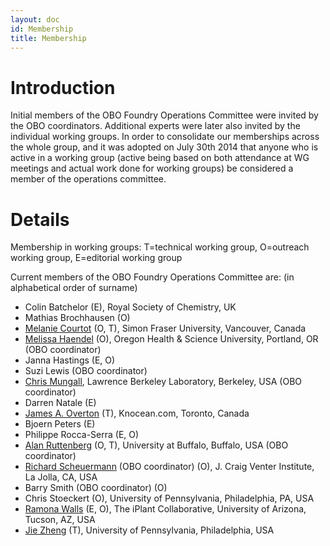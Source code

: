 ```yaml
---
layout: doc
id: Membership
title: Membership
---
```


# Introduction #

Initial members of the OBO Foundry Operations Committee were invited by the OBO coordinators. Additional experts were later also invited by the individual working groups. In order to consolidate our memberships across the whole group, and it was adopted on July 30th 2014 that anyone who is active in a working group (active being based on both attendance at WG meetings and actual work done for working groups) be considered a member of the operations committee.

# Details #
Membership in working groups: T=technical working group, O=outreach working group, E=editorial working group

Current members of the OBO Foundry Operations Committee are: (in alphabetical order of surname)
  * Colin Batchelor (E), Royal Society of Chemistry, UK
  * Mathias Brochhausen (O)
  * [Melanie Courtot](http://purl.org/net/mcourtot) (O, T),  Simon Fraser University, Vancouver, Canada
  * [Melissa Haendel](http://www.ohsu.edu/xd/education/library/about/staff-directory/melissa-haendel.cfm) (O), Oregon Health & Science University, Portland, OR (OBO coordinator)
  * Janna Hastings (E, O)
  * Suzi Lewis (OBO coordinator)
  * [Chris Mungall](http://berkeleybop.org/person/chris-mungall), Lawrence Berkeley Laboratory, Berkeley, USA (OBO coordinator)
  * Darren Natale (E)
  * [James A. Overton](http://james.overton.ca) (T), Knocean.com, Toronto, Canada
  * Bjoern Peters (E)
  * Philippe Rocca-Serra (E, O)
  * [Alan Ruttenberg](http://sciencecommons.org/about/whoweare/ruttenberg/) (O, T), University at Buffalo, Buffalo, USA (OBO coordinator)
  * [Richard Scheuermann](http://www.jcvi.org/cms/about/bios/rscheuermann/) (OBO coordinator) (O), J. Craig Venter Institute, La Jolla, CA, USA
  * Barry Smith (OBO coordinator) (O)
  * Chris Stoeckert (O), University of Pennsylvania, Philadelphia, PA, USA
  * [Ramona Walls](http://www.iplantcollaborative.org/about-iplant/science/science-team) (E, O), The iPlant Collaborative, University of Arizona, Tucson, AZ, USA
  * [Jie Zheng](http://cbil.upenn.edu/profile-staff_bio/39) (T), University of Pennsylvania, Philadelphia, USA

